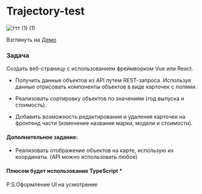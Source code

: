 # Trajectory-test





![ттт (1) (1)](https://user-images.githubusercontent.com/79311642/231294802-edddbb2c-3f1c-4bf5-819f-93e85d338128.gif)




Взглянуть на [Демо](https://trajectory-test.vercel.app/)
### Задача

Создать веб-страницу с использованием фреймворком Vue или React.

- Получить данные объектов из API путем REST-запроса. Используя данные отрисовать компоненты объектов в виде карточек с полями.

- Реализовать сортировку объектов по значениям (год выпуска и стоимость).

- Добавить возможность редактирования и удаления карточек на фронтенд части (изменение названия марки, модели и стоимости).

#### Дополнительное задание:
- Реализовать отображение объектов на карте, использую их координаты. (API можно использовать любое)

#### Плюсом будет использование TypeScript *

P.S.Оформление UI на усмотрение
